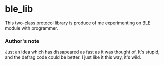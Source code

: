 # ble_lib
This two-class protocol library is produce of me experimenting on BLE module with programmer.

### Author's note
Just an idea which has dissapeared as fast as it was thought of. It's stupid, and the defrag code could be better. I just like it this way, it's wild. 
